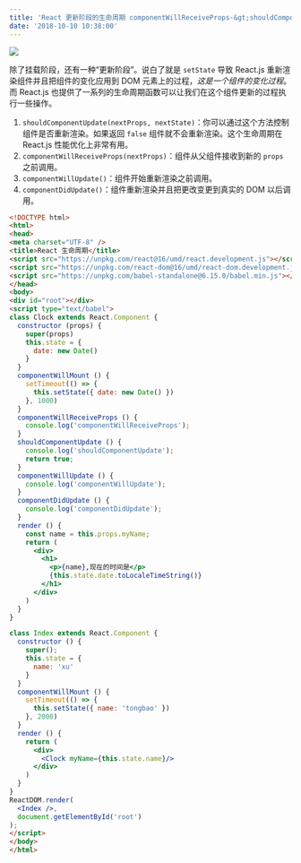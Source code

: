 ```yaml
---
title: 'React 更新阶段的生命周期 componentWillReceiveProps-&gt;shouldComponentUpdate-&gt;componentWillUpdate'
date: '2018-10-10 10:38:00'
---   
```

![](https://img-blog.csdn.net/2018101010351869?watermark/2/text/aHR0cHM6Ly9ibG9nLmNzZG4ubmV0L3h1dG9uZ2Jhbw/font/5a6L5L2T/fontsize/400/fill/I0JBQkFCMA/dissolve/70)

除了挂载阶段，还有一种“更新阶段”。说白了就是 `setState` 导致 React.js 重新渲染组件并且把组件的变化应用到 DOM 元素上的过程，*这是一个组件的变化过程*。而 React.js 也提供了一系列的生命周期函数可以让我们在这个组件更新的过程执行一些操作。

1. `shouldComponentUpdate(nextProps, nextState)`：你可以通过这个方法控制组件是否重新渲染。如果返回 `false` 组件就不会重新渲染。这个生命周期在 React.js 性能优化上非常有用。
2. `componentWillReceiveProps(nextProps)`：组件从父组件接收到新的 `props` 之前调用。
3. `componentWillUpdate()`：组件开始重新渲染之前调用。
4. `componentDidUpdate()`：组件重新渲染并且把更改变更到真实的 DOM 以后调用。

```html
<!DOCTYPE html>
<html>
<head>
<meta charset="UTF-8" />
<title>React 生命周期</title>
<script src="https://unpkg.com/react@16/umd/react.development.js"></script>
<script src="https://unpkg.com/react-dom@16/umd/react-dom.development.js"></script>
<script src="https://unpkg.com/babel-standalone@6.15.0/babel.min.js"></script>
</head>
<body>
<div id="root"></div>
<script type="text/babel">
class Clock extends React.Component {
  constructor (props) {
    super(props)
    this.state = {
      date: new Date()
    }
  }
  componentWillMount () {
    setTimeout(() => {
      this.setState({ date: new Date() })
    }, 1000)
  }
  componentWillReceiveProps () {
    console.log('componentWillReceiveProps');
  }
  shouldComponentUpdate () {
    console.log('shouldComponentUpdate');
    return true;
  }
  componentWillUpdate () {
    console.log('componentWillUpdate');
  }
  componentDidUpdate () {
    console.log('componentDidUpdate');
  }
  render () {
    const name = this.props.myName;
    return (
      <div>
        <h1>
          <p>{name},现在的时间是</p>
          {this.state.date.toLocaleTimeString()}
        </h1>
      </div>
    )
  }  
}

class Index extends React.Component {
  constructor () {
    super();
    this.state = {
      name: 'xu'
    }
  }
  componentWillMount () {
    setTimeout(() => {
      this.setState({ name: 'tongbao' })
    }, 2000)
  }  
  render () {
    return (
      <div>
        <Clock myName={this.state.name}/>
      </div>
    )
  }
}
ReactDOM.render(
  <Index />,
  document.getElementById('root')
);
</script>
</body>
</html>
```